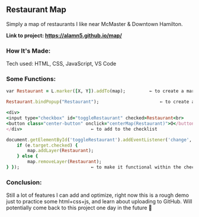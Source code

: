 <h2>Restaurant Map</h2> 

Simply a map of restaurants I like near McMaster & Downtown Hamilton.

**Link to project: https://alamn5.github.io/map/**



<h3>How It's Made:</h3>

Tech used: HTML, CSS, JavaScript, VS Code



<h3>Some Functions:</h3>


```ruby
var Restaurant = L.marker([X, Y]).addTo(map);		  ← to create a marker
```

```ruby
Restaurant.bindPopup("Restaurant");                       ← to create a tag
```

```ruby
<div>
<input type="checkbox" id="toggleRestaurant" checked>Restaurant<br>
<button class="center-button" onclick="centerMap(Restaurant)">O</button>
</div> 							← to add to the checklist
```

```ruby
document.getElementById('toggleRestaurant').addEventListener('change', function(e) {
	if (e.target.checked) {
 		map.addLayer(Restaurant);
	} else {
		map.removeLayer(Restaurant);
} });					        ← to make it functional within the checklist
```



<h3>Conclusion:</h3>

Still a lot of features I can add and optimize, right now this is a rough demo just to practice some html+css+js, and learn about uploading to GitHub. Will potentially come back to this project one day in the future 🙏












